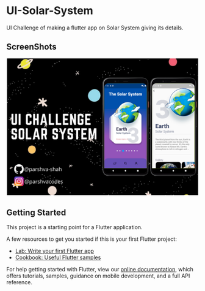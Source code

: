 # UI-Solar-System

UI Challenge of making a flutter app on Solar System giving its details.

## ScreenShots

<p align="center">
  <img src="https://github.com/parshva-shah/UI-Solar-System/blob/main/UI%20Challenge%20-%20Solar%20System.png" title="hover text">
</p>

## Getting Started

This project is a starting point for a Flutter application.

A few resources to get you started if this is your first Flutter project:

- [Lab: Write your first Flutter app](https://flutter.dev/docs/get-started/codelab)
- [Cookbook: Useful Flutter samples](https://flutter.dev/docs/cookbook)

For help getting started with Flutter, view our
[online documentation](https://flutter.dev/docs), which offers tutorials,
samples, guidance on mobile development, and a full API reference.
